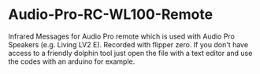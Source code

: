 # Audio-Pro-RC-WL100-Remote

Infrared Messages for Audio Pro remote which is used with Audio Pro Speakers (e.g. Living LV2 E). Recorded with flipper zero. If you don't have access to a friendly dolphin tool just open the file with a text editor and use the codes with an arduino for example.
